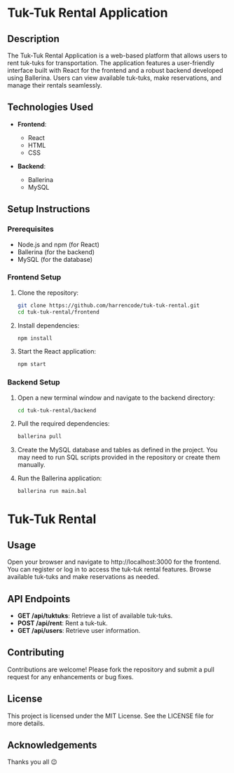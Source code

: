 # Tuk-Tuk Rental Application

## Description

The Tuk-Tuk Rental Application is a web-based platform that allows users to rent tuk-tuks for transportation. The application features a user-friendly interface built with React for the frontend and a robust backend developed using Ballerina. Users can view available tuk-tuks, make reservations, and manage their rentals seamlessly.

## Technologies Used

- **Frontend**: 
  - React
  - HTML
  - CSS

- **Backend**: 
  - Ballerina
  - MySQL

## Setup Instructions

### Prerequisites

- Node.js and npm (for React)
- Ballerina (for the backend)
- MySQL (for the database)

### Frontend Setup

1. Clone the repository:
   ```bash
   git clone https://github.com/harrencode/tuk-tuk-rental.git
   cd tuk-tuk-rental/frontend

2. Install dependencies:
   ```bash
   npm install

3. Start the React application:
   ```bash
   npm start

### Backend Setup

1. Open a new terminal window and navigate to the backend directory:
   ```bash
   cd tuk-tuk-rental/backend

2. Pull the required dependencies:
   ```bash
   ballerina pull

3. Create the MySQL database and tables as defined in the project. You may need to run SQL scripts provided in the repository or create them manually.

4. Run the Ballerina application:
   ```bash
   ballerina run main.bal

# Tuk-Tuk Rental

## Usage
Open your browser and navigate to http://localhost:3000 for the frontend.
You can register or log in to access the tuk-tuk rental features.
Browse available tuk-tuks and make reservations as needed.

## API Endpoints
- **GET /api/tuktuks**: Retrieve a list of available tuk-tuks.
- **POST /api/rent**: Rent a tuk-tuk.
- **GET /api/users**: Retrieve user information.

## Contributing
Contributions are welcome! Please fork the repository and submit a pull request for any enhancements or bug fixes.

## License
This project is licensed under the MIT License. See the LICENSE file for more details.

## Acknowledgements
Thanks you all 😉
